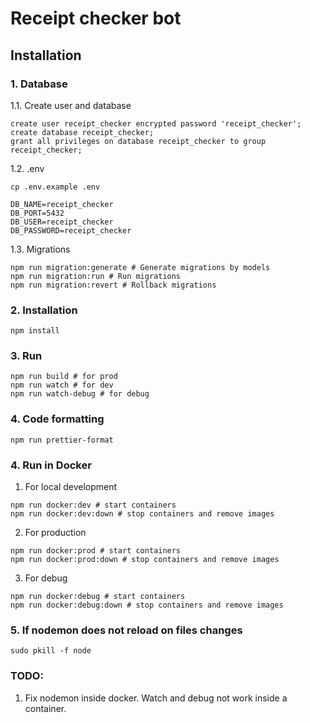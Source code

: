 # Receipt checker bot
## Installation
### 1. Database
1.1. Create user and database
```postgresql
create user receipt_checker encrypted password 'receipt_checker';
create database receipt_checker;
grant all privileges on database receipt_checker to group receipt_checker;
```
1.2. .env
```shell
cp .env.example .env
```
```dotenv
DB_NAME=receipt_checker
DB_PORT=5432
DB_USER=receipt_checker
DB_PASSWORD=receipt_checker
```
1.3. Migrations
```shell
npm run migration:generate # Generate migrations by models
npm run migration:run # Run migrations
npm run migration:revert # Rollback migrations
```

### 2. Installation
```shell
npm install
```
### 3. Run
```shell
npm run build # for prod
npm run watch # for dev
npm run watch-debug # for debug
```
### 4. Code formatting
```shell
npm run prettier-format
```
### 4. Run in Docker
1. For local development
```shell
npm run docker:dev # start containers
npm run docker:dev:down # stop containers and remove images 
```
2. For production
```shell
npm run docker:prod # start containers
npm run docker:prod:down # stop containers and remove images 
```
3. For debug
```shell
npm run docker:debug # start containers
npm run docker:debug:down # stop containers and remove images 
```
### 5. If nodemon does not reload on files changes
```shell
sudo pkill -f node
```

### TODO:
1. Fix nodemon inside docker. Watch and debug not work inside a container.